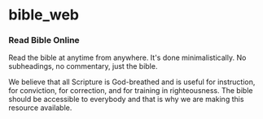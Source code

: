 # bible_web
### Read Bible Online
Read the bible at anytime from anywhere.
It's done minimalistically.
No subheadings, no commentary, just the bible.

We believe that all Scripture is God-breathed and is useful for instruction, for conviction, for correction, and for training in righteousness. The bible should be accessible to everybody and that is why we are making this resource available.
